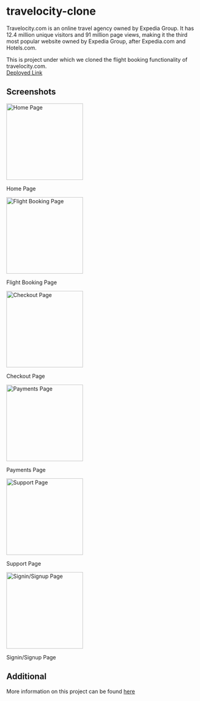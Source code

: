 # travelocity-clone
Travelocity.com is an online travel agency owned by Expedia Group. It has 12.4 million unique visitors and 91 million page views, making it the third most popular website owned by Expedia Group, after Expedia.com and Hotels.com.

This is project under which we cloned the flight booking functionality of travelocity.com.
<br/>
<a href="https://travelocity-clone-masai.netlify.app/" target="_blank">Deployed Link</a>
<br/>

<h2>Screenshots</h2>
<img src="https://miro.medium.com/max/875/1*r7OcoyO6yTYiuhRbKsMJ7w.png" alt="Home Page" height="200px"/>
<p>Home Page</p>
<img src="https://miro.medium.com/max/875/1*HzT_4PV4o0-4_-eNb_qhyA.png" alt="Flight Booking Page" height="200px"/>
<p>Flight Booking Page</p>
<img src="https://miro.medium.com/max/875/1*Bsy3ouOSp4H8raRLH0cd3w.png" alt="Checkout Page" height="200px"/>
<p>Checkout Page</p>
<img src="https://miro.medium.com/max/875/1*HeD7kVW6LSTIk7xymUX-gg.png" alt="Payments Page" height="200px"/>
<p>Payments Page</p>
<img src="https://miro.medium.com/max/875/1*OylJ3QMqxHWhiVTiOUl0ZA.png" alt="Support Page" height="200px"/>
<p>Support Page</p>
<img src="https://miro.medium.com/max/875/1*0hZBz6dDim56u98a1dYl7Q.png" alt="Signin/Signup Page" height="200px"/>
<p>Signin/Signup Page</p>
<h2>Additional</h2>
More information on this project can be found <a href="https://medium.com/@gobindsetia/cloning-travelocity-com-for-construct-week-project-699cf8cd3cd" target="_blank">here</a>
